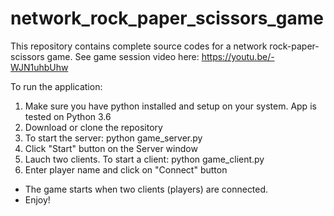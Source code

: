 # network_rock_paper_scissors_game
This repository contains complete source codes for a network rock-paper-scissors game. See game session video here: https://youtu.be/-WJN1uhbUhw

To run the application:

1. Make sure you have python installed and setup on your system. App is tested on Python 3.6 
2. Download or clone the repository
3. To start the server: python game_server.py
4. Click "Start" button on the Server window
5. Lauch two clients. To start a client: python game_client.py
6. Enter player name and click on "Connect" button

* The game starts when two clients (players) are connected. 
* Enjoy!
